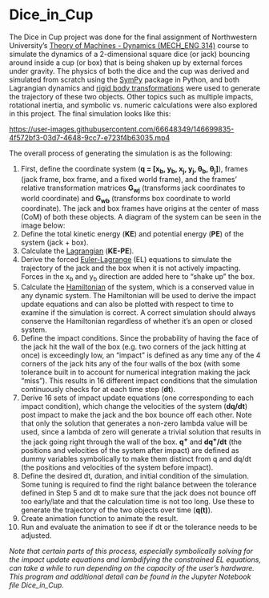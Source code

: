 # Dice_in_Cup

The Dice in Cup project was done for the final assignment of Northwestern University’s [Theory of Machines - Dynamics (MECH_ENG 314)](https://www.mccormick.northwestern.edu/mechanical/academics/courses/descriptions/314-theory-of-machines-dynamics.html) course to simulate the dynamics of a 2-dimensional square dice (or jack) bouncing around inside a cup (or box) that is being shaken up by external forces under gravity. The physics of both the dice and the cup was derived and simulated from scratch using the [SymPy](https://www.sympy.org/en/index.html) package in Python, and both Lagrangian dynamics and [rigid body transformations](https://en.wikipedia.org/wiki/Transformation_matrix#:~:text=9%20External%20links-,Uses,consistent%20format%2C%20suitable%20for%20computation.&text=These%20include%20both%20affine%20transformations,used%20in%203D%20computer%20graphics.) were used to generate the trajectory of these two objects. Other topics such as multiple impacts, rotational inertia, and symbolic vs. numeric calculations were also explored in this project. The final simulation looks like this:

https://user-images.githubusercontent.com/66648349/146699835-4f572bf3-03d7-4648-9cc7-e723f4b63035.mp4

The overall process of generating the simulation is as the following:

1. First, define the coordinate system (**q = [x<sub>b</sub>, y<sub>b</sub>, x<sub>j</sub>, y<sub>j</sub>, θ<sub>b</sub>, θ<sub>j</sub>]**), frames (jack frame, box frame, and a fixed world frame), and the frames’ relative transformation matrices **G<sub>wj</sub>** (transforms jack coordinates to world coordinate) and **G<sub>wb</sub>** (transforms box coordinate to world coordinate). The jack and box frames have origins at the center of mass (CoM) of both these objects. A diagram of the system can be seen in the image below:
2. Define the total kinetic energy (**KE**) and potential energy (**PE**) of the system (jack + box).
3. Calculate the [Lagrangian](https://en.wikipedia.org/wiki/Lagrangian_mechanics#The_Lagrangian) (**KE-PE**).
4. Derive the forced [Euler-Lagrange](https://en.wikipedia.org/wiki/Euler%E2%80%93Lagrange_equation#Statement) (EL) equations to simulate the trajectory of the jack and the box when it is not actively impacting. Forces in the x<sub>b</sub> and y<sub>b</sub> direction are added here to “shake up” the box.
5. Calculate the [Hamiltonian](https://en.wikipedia.org/wiki/Hamiltonian_mechanics#From_Euler-Lagrange_equation_to_Hamilton's_equations) of the system, which is a conserved value in any dynamic system. The Hamiltonian will be used to derive the impact update equations and can also be plotted with respect to time to examine if the simulation is correct. A correct simulation should always conserve the Hamiltonian regardless of whether it’s an open or closed system.
6. Define the impact conditions. Since the probability of having the face of the jack hit the wall of the box (e.g. two corners of the jack hitting at once) is exceedingly low, an “impact” is defined as any time any of the 4 corners of the jack hits any of the four walls of the box (with some tolerance built in to account for numerical integration making the jack “miss”). This results in 16 different impact conditions that the simulation continuously checks for at each time step (**dt**).
7. Derive 16 sets of impact update equations (one corresponding to each impact condition), which change the velocities of the system (**dq/dt**) post impact to make the jack and the box bounce off each other. Note that only the solution that generates a non-zero lambda value will be used, since a lambda of zero will generate a trivial solution that results in the jack going right through the wall of the box. **q<sup>+</sup>** and **dq<sup>+</sup>/dt** (the positions and velocities of the system after impact) are defined as dummy variables symbolically to make them distinct from q and dq/dt (the positions and velocities of the system before impact).
8. Define the desired dt, duration, and initial condition of the simulation. Some tuning is required to find the right balance between the tolerance defined in Step 5 and dt to make sure that the jack does not bounce off too early/late and that the calculation time is not too long. Use these to generate the trajectory of the two objects over time (**q(t)**).
9. Create animation function to animate the result.
10. Run and evaluate the animation to see if dt or the tolerance needs to be adjusted.

*Note that certain parts of this process, especially symbolically solving for the impact update equations and lambdifying the constrained EL equations, can take a while to run depending on the capacity of the user’s hardware.
This program and additional detail can be found in the Jupyter Notebook file Dice_in_Cup.*

